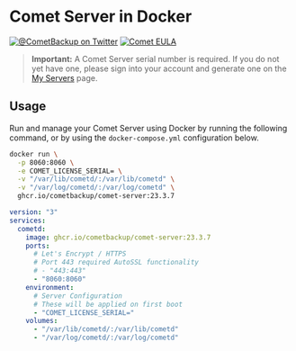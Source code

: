 # Comet Server in Docker

[![@CometBackup on Twitter](https://img.shields.io/badge/twitter-%40CometBackup-blue.svg?style=flat)](https://twitter.com/CometBackup)
[![Comet EULA](https://img.shields.io/badge/license-Comet%20EULA-yellowgreen.svg)](https://cometbackup.com/conditions)

> **Important:** A Comet Server serial number is required. If you do not yet have one, please sign into your account and generate one on the [My Servers](https://account.cometbackup.com/my_servers) page.

## Usage

Run and manage your Comet Server using Docker by running the following command, or by using the `docker-compose.yml` configuration below.

```bash
docker run \
  -p 8060:8060 \
  -e COMET_LICENSE_SERIAL= \
  -v "/var/lib/cometd/:/var/lib/cometd" \
  -v "/var/log/cometd/:/var/log/cometd" \
  ghcr.io/cometbackup/comet-server:23.3.7
```

```yaml
version: "3"
services:
  cometd:
    image: ghcr.io/cometbackup/comet-server:23.3.7
    ports:
      # Let's Encrypt / HTTPS
      # Port 443 required AutoSSL functionality
      # - "443:443"
      - "8060:8060"
    environment:
      # Server Configuration
      # These will be applied on first boot
      - "COMET_LICENSE_SERIAL="
    volumes:
      - "/var/lib/cometd/:/var/lib/cometd"
      - "/var/log/cometd/:/var/log/cometd"
```
